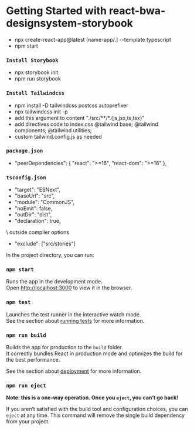 # Getting Started with react-bwa-designsystem-storybook

- npx create-react-app@latest [name-app/.] --template typescript
- npm start

### `Install Storybook`

- npx storybook init
- npm run storybook

### `Install Tailwindcss`

- npm install -D tailwindcss postcss autoprefixer
- npx tailwindcss init -p
- add this argument to content "./src/\*\*/\*.{js,jsx,ts,tsx}"
- add directives code to index.css
  @tailwind base;
  @tailwind components;
  @tailwind utilities;
- custom tailwind.config.js as needed

### `package.json`

- "peerDependencies": {
  "react": ">=16",
  "react-dom": ">=16"
  },

### `tsconfig.json`

- "target": "ESNext",
- "baseUrl": "src",
- "module": "CommonJS",
- "noEmit": false,
- "outDir": "dist",
- "declaration": true,

\\ outside compiler options

- "exclude": ["src/stories"]

In the project directory, you can run:

### `npm start`

Runs the app in the development mode.\
Open [http://localhost:3000](http://localhost:3000) to view it in the browser.

### `npm test`

Launches the test runner in the interactive watch mode.\
See the section about [running tests](https://facebook.github.io/create-react-app/docs/running-tests) for more information.

### `npm run build`

Builds the app for production to the `build` folder.\
It correctly bundles React in production mode and optimizes the build for the best performance.

See the section about [deployment](https://facebook.github.io/create-react-app/docs/deployment) for more information.

### `npm run eject`

**Note: this is a one-way operation. Once you `eject`, you can’t go back!**

If you aren’t satisfied with the build tool and configuration choices, you can `eject` at any time. This command will remove the single build dependency from your project.
